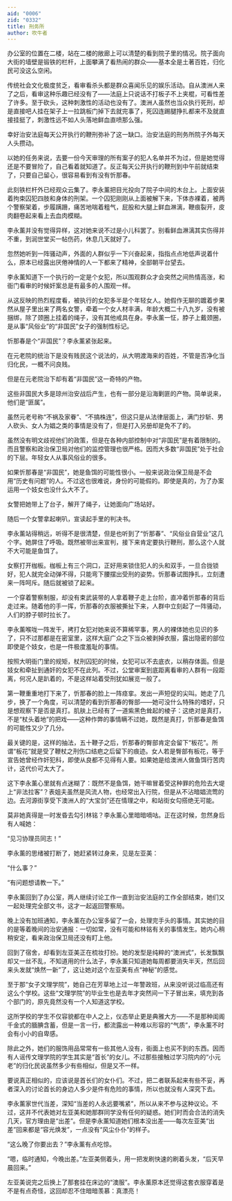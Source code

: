 ```yaml
---
aid: "0006"
zid: "0332"
title: 刑务所
author: 吹牛者
---
```


办公室的位置在二楼，站在二楼的敞廊上可以清楚的看到院子里的情况。院子面向大街的墙壁是锻铁的栏杆，上面攀满了看热闹的群众——基本全是土著百姓，归化民可没这么空闲。

传统社会文化极度贫乏，看审看杀头都是群众喜闻乐见的娱乐活动。自从澳洲人来了之后，看审这种乐趣已经没有了——法庭上只说话不打板子不上夹棍，可看性差了许多。至于砍头，这种刺激性的活动也没有了。澳洲人虽然也当众执行死刑，却是直接吧人挂在架子上一拉跳板门掉下去就完事了，死囚连踢腿挣扎都来不及就直接挂挺了，刺激性远不如人头落地鲜血直喷那么强。

幸好治安法庭每天公开执行的鞭刑弥补了这一缺口。治安法庭的刑务所院子外每天人头攒动。

以她的任务来说，去要一份今天审理的所有案子的犯人名单并不为过，但是她觉得还是不要冒险了，自己看着就知道了。反正每天公开执行的鞭刑到中午前就结束了，只要自己留心，很容易看到有没有忻那春。

此刻铁栏杆外已经观众云集了。李永薰把目光投向了院子中间的木台上。上面安装着拘束囚犯四肢和身体的刑架。一个囚犯刚刚从上面被解下来，下体赤裸着，被两个警察架着，步履蹒跚，痛苦地喘着粗气，屁股和大腿上鲜血淋漓，鞭痕裂开，皮肉翻卷起来看上去血肉模糊。

李永薰并没有觉得异样，这对她来说不过是小儿科罢了。别看鲜血淋漓其实伤得并不重，到润世堂买一帖伤药，休息几天就好了。

忽然她听到一阵骚动声，外面的人群似乎一下兴奋起来，指指点点地低声说着什么，原本已经露出厌倦神情的人一下都来了精神，全部朝平台望去。

李永薰知道下一个执行的一定是个女犯，所以围观群众才会突然之间热情高涨，和衙门看审的时候奸案总是有最多的人围观一样。

从这反映的热烈程度看，被执行的女犯多半是个年轻女人。她假作无聊的踱着步果然从屋子里出来了两名女警，牵着一个女人材丰满，年龄大概二十八九岁，没有被捆绑，除了颈圈上挂着的绳子，没有其他戒具在身。李永薰一怔，脖子上戴颈圈，是从事“风俗业”的“非国民”女子的强制性标记。

忻那春是个“非国民”？李永薰紧张起来。

在元老院的统治下是没有贱民这个说法的，从大明渡海来的百姓，不管是否净化当归化民，一概不问良贱。

但是在元老院治下却有着“非国民”这一奇特的产物。

这些非国民大多是琼州治安战后产生，也有一部分是沿海剿匪的产物。简单说来，他们是“匪属”。

虽然元老号称“不祸及家眷”、“不搞株连”，但这只是从法律层面上，满门抄斩、男人砍头、女人为娼之类的事情是没有了，但是打入另册却是免不了的。

虽然没有明文歧视他们的政策，但是在各种内部控制中对“非国民”是有着限制的。而且警察和政治保卫局对他们的监控管理也很严格。因而大多数“非国民”处于社会的下层。年轻女人从事风俗业的很多。

如果忻那春是“非国民”，她是鱼饵的可能性很小。一般来说政治保卫局是不会用“历史有问题”的人。不过这也很难说，身份的可能假的。即使是真的，为了办案运用一个妓女也没什么大不了。

女警把她带上了台子，解开了绳子，让她面向广场站好。

随后一个女警拿起喇叭，宣读起手里的判决书。

李永薰站得稍远，听得不是很清楚，但是也听到了“忻那春”、“风俗业自营业”这几个字。她屏住了呼吸。既然被带出来宣判，接下来肯定要执行鞭刑，那么这个人就不大可能是鱼饵了。

女察打开枷板。枷板上有三个洞口，正好用来锁住犯人的头和双手，一旦合拢锁好，犯人就完全动弹不得，只能弯下腰摆出受刑的姿势。忻那春试图挣扎，立刻遭来一阵呵斥。随后就被锁了起来。

一个穿着警察制服，却没有束武装带的人拿着鞭子走上台阶，直冲着忻那春的背后走过来。随着他的手一挥，忻那春的衣服被撕扯下来，人群中立刻起了一阵骚动，人们的脖子顿时拉长了。

李永薰喉咙一阵发干，拷打女犯对她来说不算稀罕事，男人的裸体她也见识的多了，只不过那都是在密室里，这样大庭广众之下当众被剥掉衣服，露出隐密的部位即使是个妓女，也是一件极度羞耻的事情。

按照大明衙门里的规矩，杖刑囚犯的时候，女犯可以不去底衣，以稍存体面。但是妓女和牵扯到通奸的女犯不在此列。不过，公堂审案到底距离看审的人群有一段距离，何况人是趴着的，不是这样站着受刑犹如展览一般了。

第一鞭重重地打下来了，忻那春的脸上一阵痉挛。发出一声短促的尖叫。她走了几步，换了一个角度，可以清楚的看到忻那春的臀部——她可没什么特殊的嗜好，只是想观察下是否是真打。肌肤上已经有了一道紫黑色耸起的棱子：这绝对是真打，不是“杖头着地”的把戏——这种作弊的事情瞒不过她，既然是真打，忻那春是鱼饵的可能性又少了几分。

最关键的是，这样的抽法，五十鞭子之后，忻那春的臀部肯定会留下“板花”。所谓“板花”就是受了鞭杖之刑伤口结疤之后留下的痕迹。女人若是臀部有板花，等于宣告她曾经作奸犯科，即使从良都不见得有人要。如果她是给澳洲人做鱼饵行苦肉计，这代价可太大了。

这下李永薰心里就有点迷糊了：既然不是鱼饵，她干嘛冒着受这种罪的危险去大堤上“非法拉客”？表姐夫虽然是风流人物，也经常出入行院，但是从不沾暗娼流莺的边。去河源街享受下澳洲人的“大宝剑”还在情理之中，和站街女勾搭绝无可能。

莫非她真得是一时发昏去勾引林铭？李永薰心里暗暗嘀咕。正在这时候，忽然身后有人喊她：

“见习协理员同志！”

李永薰的思绪被打断了，她赶紧转过身来，见是左亚美：

“什么事？”

“有问题想请教一下。”

李永薰回到了办公室，两人继续讨论工作一直到治安法庭的工作全部结束，她们又一起处理完全部文书，这才一起返回警察局。

晚上没有加班通知，李永薰在办公室多留了一会，处理完手头的事情。其实她的目的是等着晚间的治安通报：一切如常，没有可能和林铭有关的事情发生。她内心稍稍安定，看来政治保卫局还没有盯上他。

回到了宿舍，却看到左亚美正在梳妆打扮。她的发型是纯粹的“澳洲式”，长发飘飘却又一丝不乱，不知道用的什么法子，李永薰只知道她每周都要消失半天，然后回来头发就“焕然一新”了，这让她对这个左亚美有点“神秘”的感觉。

至于那“女子文理学院”，她自己在芳草地上过一年警政班，从来没听说过临高还有这么个学校。这些“文理学院”的毕业生也是去年才突然间一下子冒出来，填充到各个部门的，原先竟然没有一个人知道这学校。

这所学校的学生不仅容貌都在中人之上，仪态举止更是典雅大方——不是那种闺阁千金式的腼腆含蓄，但是一言一行，都流露出一种难以形容的“气质”，李永薰不时会有小小的自卑感。

除此之外，她们的服饰用品常常有一些其他人没有，街面上也买不到的东西。因而有人谣传文理学院的学生其实是“首长”的女儿。不过那些接触过学习院内的“小元老”的归化民说虽然多少有些相似，但是又不一样。

要说真正相似的，应该说是首长们的女仆们。不过，把二者联系起来有些不妥，再者深入的讨论首长的身边人多少是件有危险的事情，所以也就没有人深究下去。

李永薰家世代当差，深知“当差的人永远要嘴紧”，所以从来不参与这种议论。不过，这并不代表她对左亚美和她那群同学没有任何的疑惑。她们时而会合法的消失几天，官方理由是“出差”。但是李永薰知道她们根本没出差——每次左亚美“出差”回来都是“容光焕发”，一点没有“风尘仆仆”的样子。

“这么晚了你要出去？”李永薰有点吃惊。

“嗯，临时通知，今晚出差。”左亚美侧着头，用一把发刷快速的刷着头发，“后天早晨回来。”

左亚美说完之后换上了那套挂在床边的“澳服”。李永薰原本还觉得这套衣服穿着是不是有点奇怪，这回却忍不住暗暗羡慕：真漂亮！
